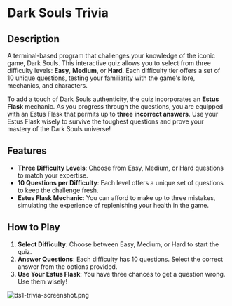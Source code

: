 # Dark Souls Trivia

## Description

A terminal-based program that challenges your knowledge of the iconic game, Dark Souls. This interactive quiz allows you to select from three difficulty levels: **Easy**, **Medium**, or **Hard**. Each difficulty tier offers a set of 10 unique questions, testing your familiarity with the game's lore, mechanics, and characters.

To add a touch of Dark Souls authenticity, the quiz incorporates an **Estus Flask** mechanic. As you progress through the questions, you are equipped with an Estus Flask that permits up to **three incorrect answers**. Use your Estus Flask wisely to survive the toughest questions and prove your mastery of the Dark Souls universe!

## Features

- **Three Difficulty Levels**: Choose from Easy, Medium, or Hard questions to match your expertise.
- **10 Questions per Difficulty**: Each level offers a unique set of questions to keep the challenge fresh.
- **Estus Flask Mechanic**: You can afford to make up to three mistakes, simulating the experience of replenishing your health in the game.

## How to Play

1. **Select Difficulty**: Choose between Easy, Medium, or Hard to start the quiz.
2. **Answer Questions**: Each difficulty has 10 questions. Select the correct answer from the options provided.
3. **Use Your Estus Flask**: You have three chances to get a question wrong. Use them wisely!

![ds1-trivia-screenshot.png](C:\Users\carri\Pictures\ds1-trivia-screenshot.png)